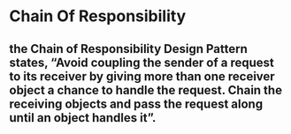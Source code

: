 ﻿# Chain Of Responsibility

## the Chain of Responsibility Design Pattern states, “Avoid coupling the sender of a request to its receiver by giving more than one receiver object a chance to handle the request. Chain the receiving objects and pass the request along until an object handles it”.

